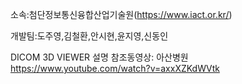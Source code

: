 
소속:첨단정보통신융합산업기술원(https://www.iact.or.kr/)

개발팀:도주영,김철환,안시현,윤지영,신동인

DICOM 3D VIEWER 설명 참조동영상: 아산병원
https://www.youtube.com/watch?v=axxXZKdWVtk
